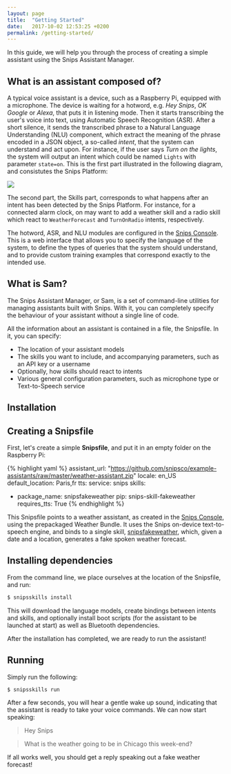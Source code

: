 ```yaml
---
layout: page
title:  "Getting Started"
date:   2017-10-02 12:53:25 +0200
permalink: /getting-started/
---
```


In this guide, we will help you through the process of creating a simple assistant using the Snips Assistant Manager.

## What is an assistant composed of?

A typical voice assistant is a device, such as a Raspberry Pi, equipped with a microphone. The device is waiting for a hotword, e.g. *Hey Snips*, *OK Google* or *Alexa*, that puts it in listening mode. Then it starts transcribing the user's voice into text, using Automatic Speech Recognition (ASR). After a short silence, it sends the transcribed phrase to a Natural Language Understanding (NLU) component, which extract the meaning of the phrase encoded in a JSON object, a so-called *intent*, that the system can understand and act upon. For instance, if the user says *Turn on the lights*, the system will output an intent which could be named `Lights` with parameter `state=on`. This is the first part illustrated in the following diagram, and consistutes the Snips Platform:

<img src="{{ site.baseurl }}/images/Platform.png" srcset="{{ site.baseurl }}/images/Platform@2x.png 2x"/>

The second part, the Skills part, corresponds to what happens after an intent has been detected by the Snips Platform. For instance, for a connected alarm clock, on may want to add a weather skill and a radio skill which react to `WeatherForecast` and `TurnOnRadio` intents, respectively.

The hotword, ASR, and NLU modules are configured in the [Snips Console](https://console.snips.ai). This is a web interface that allows you to specify the language of the system, to define the types of queries that the system should understand, and to provide custom training examples that correspond exactly to the intended use.

## What is Sam?

The Snips Assistant Manager, or Sam, is a set of command-line utilities for managing assistants built with Snips. With it, you can completely specify the behaviour of your assistant without a single line of code.

All the information about an assistant is contained in a file, the Snipsfile. In it, you can specify:

- The location of your assistant models
- The skills you want to include, and accompanying parameters, such as an API key or a username
- Optionally, how skills should react to intents
- Various general configuration parameters, such as microphone type or Text-to-Speech service



## Installation

## Creating a Snipsfile

First, let's create a simple **Snipsfile**, and put it in an empty folder on the Raspberry Pi:

{% highlight yaml %}
assistant_url: "https://github.com/snipsco/example-assistants/raw/master/weather-assistant.zip"
locale: en_US
default_location: Paris,fr
tts:
  service: snips
skills:
  - package_name: snipsfakeweather
    pip: snips-skill-fakeweather
    requires_tts: True
{% endhighlight %}

This Snipsfile points to a weather assistant, as created in the [Snips Console](https://console.snips.ai), using the prepackaged Weather Bundle. It uses the Snips on-device text-to-speech engine, and binds to a single skill, [snipsfakeweather](https://github.com/snipsco/snips-skill-fakeweather), which, given a date and a location, generates a fake spoken weather forecast.

## Installing dependencies

From the command line, we place ourselves at the location of the Snipsfile, and run:

```sh
$ snipsskills install
```

This will download the language models, create bindings between intents and skills, and optionally install boot scripts (for the assistant to be launched at start) as well as Bluetooth dependencies.

After the installation has completed, we are ready to run the assistant!

## Running

Simply run the following:

```sh
$ snipsskills run
```

After a few seconds, you will hear a gentle wake up sound, indicating that the assistant is ready to take your voice commands. We can now start speaking:

> Hey Snips

> What is the weather going to be in Chicago this week-end?

If all works well, you should get a reply speaking out a fake weather forecast!